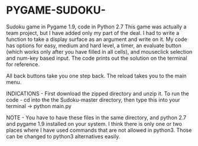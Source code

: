 # PYGAME-SUDOKU-
Sudoku game in Pygame 1.9, code in Python 2.7
This game was actually a team project, but I have added only my part of the deal.
I had to write a function to take a display surface as an argument and write on it.
My code has options for easy, medium and hard level, a timer, an evaluate button (which works only after you have filled in all 
                                                                                  cells), and mouseclick selection and
                                                                                  num-key based input.
The code prints out the solution on the terminal for reference.

All back buttons take you one step back. The reload takes you to the main menu.

INDICATIONS - 
First download the zipped directory and unzip it.
To run the code - cd into the the Sudoku-master directory, then
type this into your terminal -> python main.py

NOTE - You have to have these files in the same directory, and python 2.7 and pygame 1.9 installed on your system.
        I think there is only one or two places where I have used commands that are not allowed in python3. Those can be changed to python3 alternatives easily. 
